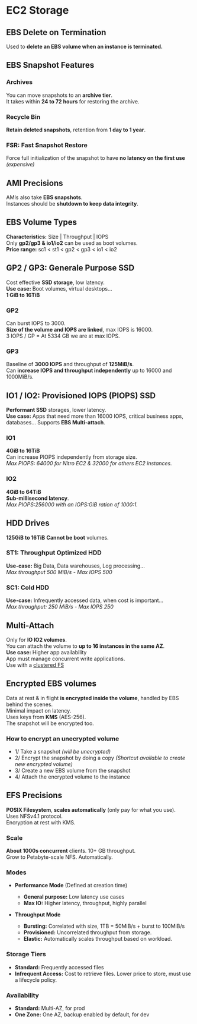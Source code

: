 # EC2 Storage

## EBS Delete on Termination

Used to **delete an EBS volume when an instance is terminated.**

## EBS Snapshot Features

### Archives

You can move snapshots to an **archive tier**.  
It takes within **24 to 72 hours** for restoring the archive.

### Recycle Bin

**Retain deleted snapshots**, retention from **1 day to 1 year**.

### FSR: Fast Snapshot Restore

Force full initialization of the snapshot to have **no latency on the first use** *(expensive)*

## AMI Precisions

AMIs also take **EBS snapshots**.  
Instances should be **shutdown to keep data integrity**.

## EBS Volume Types

**Characteristics:** Size | Throughput | IOPS  
Only **gp2/gp3 & io1/io2** can be used as boot volumes.   
**Price range:** sc1 < st1 < gp2 < gp3 < io1 < io2

## GP2 / GP3: Generale Purpose SSD

Cost effective **SSD storage**, low latency.  
**Use case:** Boot volumes, virtual desktops...  
**1 GiB to 16TiB**

### GP2

Can burst IOPS to 3000.  
**Size of the volume and IOPS are linked**, max IOPS is 16000.  
3 IOPS / GP = At 5334 GB we are at max IOPS.

### GP3

Baseline of **3000 IOPS** and throughput of **125MiB/s**.  
Can **increase IOPS and throughput independently** up to 16000 and 1000MiB/s.

## IO1 / IO2: Provisioned IOPS (PIOPS) SSD

**Performant SSD** storages, lower latency.  
**Use case:** Apps that need more than 16000 IOPS, critical business apps, databases...
Supports **EBS Multi-attach**.

### IO1

**4GiB to 16TiB**  
Can increase PIOPS independently from storage size.  
*Max PIOPS: 64000 for Nitro EC2 & 32000 for others EC2 instances.*   

### IO2

**4GiB to 64TiB**  
**Sub-millisecond latency**.  
*Max PIOPS:256000 with an IOPS:GiB ration of 1000:1.*

## HDD Drives

**125GiB to 16TiB**
**Cannot be boot** volumes.

### ST1: Throughput Optimized HDD

**Use-case:** Big Data, Data warehouses, Log processing...  
*Max throughput 500 MiB/s - Max IOPS 500*

### SC1: Cold HDD

**Use-case:** Infrequently accessed data, when cost is important...  
*Max throughput: 250 MiB/s - Max IOPS 250*

## Multi-Attach

Only for **IO IO2 volumes**.  
You can attach the volume to **up to 16 instances in the same AZ**.  
**Use case:** Higher app availability  
App must manage concurrent write applications.  
Use with a [clustered FS](https://en.wikipedia.org/wiki/Clustered_file_system)

## Encrypted EBS volumes

Data at rest & in flight **is encrypted inside the volume**, handled by EBS behind the scenes.  
Minimal impact on latency.  
Uses keys from **KMS** (AES-256).  
The snapshot will be encrypted too.

### How to encrypt an unecrypted volume

- 1/ Take a snapshot *(will be unecrypted)*
- 2/ Encrypt the snapshot by doing a copy *(Shortcut available to create new encrypted volume)*
- 3/ Create a new EBS volume from the snapshot
- 4/ Attach the encrypted volume to the instance

## EFS Precisions

**POSIX Filesystem**, **scales automatically** (only pay for what you use).  
Uses NFSv4.1 protocol.  
Encryption at rest with KMS.

### Scale

**About 1000s concurrent** clients. 10+ GB throughput.  
Grow to Petabyte-scale NFS. Automatically.

### Modes

- **Performance Mode** (Defined at creation time)
  - **General purpose:** Low latency use cases
  - **Max IO:** Higher latency, throughput, highly parallel

- **Throughput Mode**
  - **Bursting:** Correlated with size, 1TB = 50MiB/s + burst to 100MiB/s
  - **Provisioned:** Uncorrelated throughput from storage.
  - **Elastic:** Automatically scales throughput based on workload.

### Storage Tiers

- **Standard:** Frequently accessed files
- **Infrequent Access:** Cost to retrieve files. Lower price to store, must use a lifecycle policy.

### Availability

- **Standard:** Multi-AZ, for prod
- **One Zone:** One AZ, backup enabled by default, for dev



